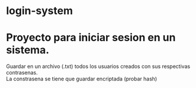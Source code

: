 # login-system
<h1> Proyecto para iniciar sesion en un sistema. </h1>

Guardar en un archivo (.txt) todos los usuarios creados con sus respectivas contrasenas.<br/>
La constrasena se tiene que guardar encriptada (probar hash)
